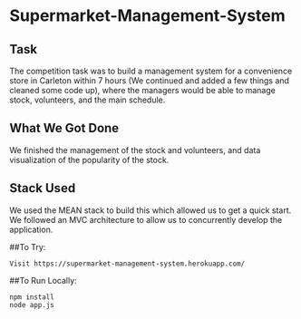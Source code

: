 # Supermarket-Management-System

## Task
The competition task was to build a management system for a convenience store in Carleton within 7 hours (We continued and added a few things and cleaned some code up), where the managers would be able to manage stock, volunteers, and the main schedule. 

## What We Got Done
We finished the management of the stock and volunteers, and data visualization of the popularity of the stock. 

## Stack Used
We used the MEAN stack to build this which allowed us to get a quick start. We followed an MVC architecture to allow us to concurrently develop the application. 

##To Try:

    Visit https://supermarket-management-system.herokuapp.com/

##To Run Locally:

    npm install
    node app.js 

